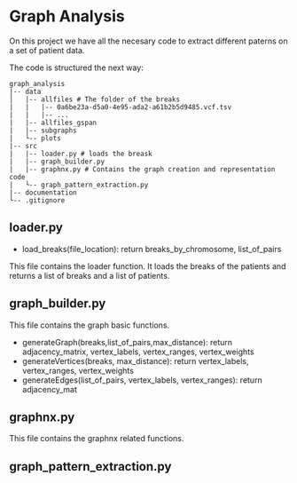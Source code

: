 # Graph Analysis
 
On this project we have all the necesary code to extract different paterns on a set of patient data. 
 
The code is structured the next way: 

````
graph_analysis
|-- data
│   |-- allfiles # The folder of the breaks
|   |   |-- 0a6be23a-d5a0-4e95-ada2-a61b2b5d9485.vcf.tsv
|   |   |-- ...
|   |-- allfiles_gspan
|   |-- subgraphs
|   └-- plots
|-- src 
|   |-- loader.py # loads the breask
|   |-- graph_builder.py 
|   |-- graphnx.py # Contains the graph creation and representation code
|   └-- graph_pattern_extraction.py
|-- documentation
└-- .gitignore
````

## loader.py

   * load_breaks(file_location): return breaks_by_chromosome, list_of_pairs

This file contains the loader function. It loads the breaks of the patients and returns a list of breaks and a list of 
patients. 

## graph_builder.py
This file contains the graph basic functions. 
   * generateGraph(breaks,list_of_pairs,max_distance): return adjacency_matrix, vertex_labels, vertex_ranges, vertex_weights
   * generateVertices(breaks, max_distance): return vertex_labels, vertex_ranges, vertex_weights
   * generateEdges(list_of_pairs, vertex_labels, vertex_ranges): return adjacency_mat
   
## graphnx.py
This file contains the graphnx related functions. 

## graph_pattern_extraction.py